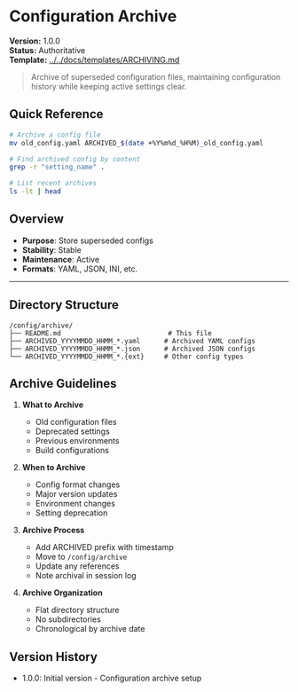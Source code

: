 # Configuration Archive

**Version:** 1.0.0  
**Status:** Authoritative  
**Template:** [../../docs/templates/ARCHIVING.md](../../docs/templates/ARCHIVING.md)

> Archive of superseded configuration files, maintaining configuration history while keeping active settings clear.

## Quick Reference
```bash
# Archive a config file
mv old_config.yaml ARCHIVED_$(date +%Y%m%d_%H%M)_old_config.yaml

# Find archived config by content
grep -r "setting_name" .

# List recent archives
ls -lt | head
```

## Overview
- **Purpose**: Store superseded configs
- **Stability**: Stable
- **Maintenance**: Active
- **Formats**: YAML, JSON, INI, etc.

---

## Directory Structure
```
/config/archive/
├── README.md                           # This file
├── ARCHIVED_YYYYMMDD_HHMM_*.yaml      # Archived YAML configs
├── ARCHIVED_YYYYMMDD_HHMM_*.json      # Archived JSON configs
└── ARCHIVED_YYYYMMDD_HHMM_*.{ext}     # Other config types
```

## Archive Guidelines

1. **What to Archive**
   - Old configuration files
   - Deprecated settings
   - Previous environments
   - Build configurations

2. **When to Archive**
   - Config format changes
   - Major version updates
   - Environment changes
   - Setting deprecation

3. **Archive Process**
   - Add ARCHIVED prefix with timestamp
   - Move to `/config/archive`
   - Update any references
   - Note archival in session log

4. **Archive Organization**
   - Flat directory structure
   - No subdirectories
   - Chronological by archive date

## Version History
- 1.0.0: Initial version - Configuration archive setup
